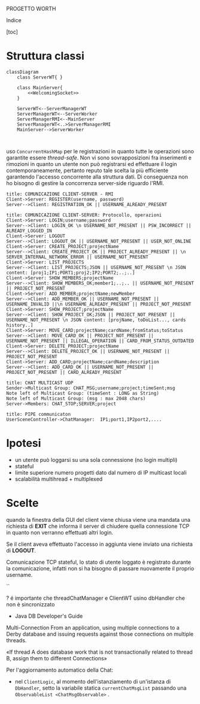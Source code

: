 PROGETTO WORTH

Indice

[toc]

# Struttura classi

```mermaid
classDiagram
	class ServerWT{ }
	
	class MainServer{
		<<WelcomingSocket>>
	}
	
	ServerWT<--ServerManagerWT
	ServerManagerWT<--ServerWorker
	ServerManagerRMI<--MainServer
	ServerManagerWT<..>ServerManagerRMI
	MainServer-->ServerWorker
	
	
```

uso `ConcurrentHashMap` per le registrazioni in quanto tutte le operazioni sono garantite essere *thread-safe*. 
Non vi sono sovrapposizioni fra inserimenti e rimozioni in quanto un utente non può registrarsi ed effettuare il login contemporaneamente, pertanto reputo tale scelta la più efficiente garantendo l'accesso concorrente alla struttura dati. 
Di conseguenza non ho bisogno di gestire la concorrenza server-side riguardo l'RMI.

```sequence
title: COMUNICAZIONE CLIENT-SERVER - RMI
Client->Server: REGISTER(username, password)
Server-->Client: REGISTRATION_OK || USERNAME_ALREADY_PRESENT
```



```sequence
title: COMUNICAZIONE CLIENT-SERVER: Protocollo, operazioni
Client->Server: LOGIN;username;password
Server-->Client: LOGIN_OK \n USERNAME_NOT_PRESENT || PSW_INCORRECT || ALREADY_LOGGED_IN
Client->Server: LOGOUT
Server-->Client: LOGOUT_OK || USERNAME_NOT_PRESENT || USER_NOT_ONLINE
Client->Server: CREATE_PROJECT;projectName
Server-->Client: CREATE_PROJECT_OK || PROJECT_ALREADY_PRESENT || \n SERVER_INTERNAL_NETWORK_ERROR || USERNAME_NOT_PRESENT
Client->Server: LIST_PROJECTS
Server-->Client: LIST_PROJECTS;JSON || USERNAME_NOT_PRESENT \n JSON content: [proj1;IP1;PORT1;proj2;IP2;PORT2;..;..]
Client->Server: SHOW_MEMBERS;projectName
Server-->Client: SHOW_MEMBERS_OK;member1;..;.. || USERNAME_NOT_PRESENT || PROJECT_NOT_PRESENT
Client->Server: ADD_MEMBER;projectName;newMember
Server-->Client: ADD_MEMBER_OK || USERNAME_NOT_PRESENT || USERNAME_INVALID ||\n USERNAME_ALREADY_PRESENT || PROJECT_NOT_PRESENT
Client->Server: SHOW_PROJECT;projectName
Server-->Client: SHOW_PROJECT_OK;JSON || PROJECT_NOT_PRESENT || USERNAME_NOT_PRESENT \n JSON content: [projName, toDoList..., cards history..]
Client->Server: MOVE_CARD;projectName;cardName;fromStatus;toStatus
Server-->Client: MOVE_CARD_OK || PROJECT_NOT_PRESENT || USERNAME_NOT_PRESENT || ILLEGAL_OPERATION || CARD_FROM_STATUS_OUTDATED
Client->Server: DELETE_PROJECT;projectName
Server-->Client: DELETE_PROJECT_OK || USERNAME_NOT_PRESENT || PROJECT_NOT_PRESENT
Client->Server: ADD_CARD;projectName;cardName;description
Server-->Client: ADD_CARD_OK || USERNAME_NOT_PRESENT || PROJECT_NOT_PRESENT || CARD_ALREADY_PRESENT
```

```sequence
title: CHAT MULTICAST UDP
Sender->Multicast Group: CHAT_MSG;username;project;timeSent;msg
Note left of Multicast Group: (timeSent : LONG as String)
Note left of Multicast Group: (msg : max 2048 chars)
Server->Members: CHAT_STOP;SERVER;project
```



```sequence
title: PIPE communicaton
UserSceneController->ChatManager:  IP1;port1,IP2port2,....
```



# Ipotesi

- un utente può loggarsi su una sola connessione (no login multipli)
- stateful
- limite superiore numero progetti dato dal numero di IP multicast locali
- scalabilità multihread + multiplexed



# Scelte

quando la finestra della GUI del client viene chiusa viene una mandata una richiesta di **EXIT** che informa il server di chiudere quella connessione TCP in quanto non verranno effettuati altri login. 

Se il client aveva effettuato l'accesso in aggiunta viene inviato una richiesta di **LOGOUT**.

Comunicazione TCP stateful, lo stato di utente loggato è registrato durante la comunicazione, infatti non si ha bisogno di passare nuovamente il proprio username.

``

? é importante che threadChatManager e ClientWT usino dbHandler che non è sincronizzato



- Java DB Developer's Guide

Multi-Connection
From an application, using
multiple connections to a
Derby database and issuing
requests against those
connections on multiple
threads.

«If thread
A does database work that is not transactionally related to thread B, assign them to
different Connections»

Per l'aggiornamento automatico della Chat:

- nel `ClientLogic`, al momento dell'istanziamento di un'istanza di `DbHandler`, setto  la variabile statica `currentChatMsgList` passando una  `ObservableList <ChatMsgObservable>` .